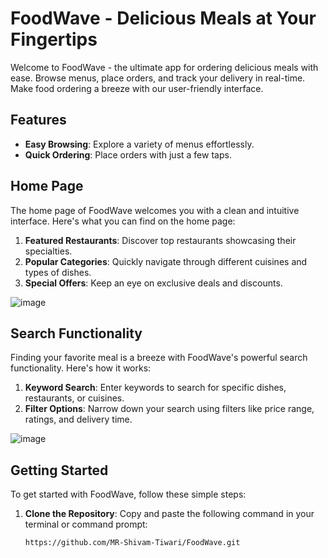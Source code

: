# FoodWave - Delicious Meals at Your Fingertips

Welcome to FoodWave - the ultimate app for ordering delicious meals with ease. Browse menus, place orders, and track your delivery in real-time. Make food ordering a breeze with our user-friendly interface.

## Features

- **Easy Browsing**: Explore a variety of menus effortlessly.
- **Quick Ordering**: Place orders with just a few taps.

## Home Page

The home page of FoodWave welcomes you with a clean and intuitive interface. Here's what you can find on the home page:

1. **Featured Restaurants**: Discover top restaurants showcasing their specialties.
2. **Popular Categories**: Quickly navigate through different cuisines and types of dishes.
3. **Special Offers**: Keep an eye on exclusive deals and discounts.

![image](https://github.com/MR-Shivam-Tiwari/FoodWave/assets/114647321/b73c3b8b-7c03-4b4f-b309-dec56a2b3019)



## Search Functionality

Finding your favorite meal is a breeze with FoodWave's powerful search functionality. Here's how it works:

1. **Keyword Search**: Enter keywords to search for specific dishes, restaurants, or cuisines.
2. **Filter Options**: Narrow down your search using filters like price range, ratings, and delivery time.

![image](https://github.com/MR-Shivam-Tiwari/FoodWave/assets/114647321/6158dd1d-35df-4c96-aa87-b18d41db2ab8)



## Getting Started

To get started with FoodWave, follow these simple steps:

1. **Clone the Repository**: Copy and paste the following command in your terminal or command prompt:
   ```bash
   https://github.com/MR-Shivam-Tiwari/FoodWave.git
  
